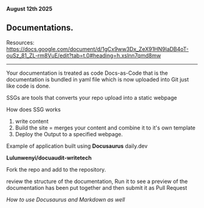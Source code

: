 
**August 12th 2025**

## Documentations.

Resources: 
https://docs.google.com/document/d/1gCx9ww3Dx_ZeX91HN9laDB4oT-ouSz_81_ZL-rm8VuE/edit?tab=t.0#heading=h.xslnn7qmd8mw

---


Your documentation is treated as code
Docs-as-Code
that is the documentation is bundled in yaml file which is now uploaded into Git just like code is done.

SSGs are tools that converts your repo upload into a static webpage

How does SSG works

1. write content 
2. Build the site = merges your content and combine it to it's own template 
3. Deploy the Output to a specified webpage.

Example of application built using **Docusaurus**
daily.dev

**Lulunwenyi/docuaudit-writetech**

Fork the repo and add to the repository.

review the structure of the documentation, Run it to see a preview of the documentation has been put together and then submit it as Pull Request

*How to use Docusaurus and Markdown as well* 